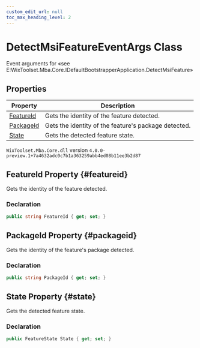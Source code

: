 ```yaml
---
custom_edit_url: null
toc_max_heading_level: 2
---
```

# DetectMsiFeatureEventArgs Class
Event arguments for «see E:WixToolset.Mba.Core.IDefaultBootstrapperApplication.DetectMsiFeature» 
## Properties
| Property | Description |
| ------ | ----------- |
| [FeatureId](#featureid) | Gets the identity of the feature detected. |
| [PackageId](#packageid) | Gets the identity of the feature's package detected. |
| [State](#state) | Gets the detected feature state. |
`WixToolset.Mba.Core.dll` version `4.0.0-preview.1+7a4632adc0c7b1a363259abb4ed08b11ee3b2d87`
## FeatureId Property {#featureid}
Gets the identity of the feature detected.
### Declaration
```cs
public string FeatureId { get; set; } 
```
## PackageId Property {#packageid}
Gets the identity of the feature's package detected.
### Declaration
```cs
public string PackageId { get; set; } 
```
## State Property {#state}
Gets the detected feature state.
### Declaration
```cs
public FeatureState State { get; set; } 
```
